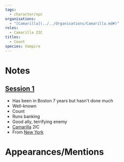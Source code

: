 ```yaml
---
tags:
  - character/npc
organisations:
  - "[Camarilla](../../Organisations/Camarilla.md#)"
roles:
  - Camarilla 2IC
titles:
  - Count
species: Vampire
---
```

# Notes
## [Session 1](../../Sessions/Session%201.md#)
- Has been in Boston 7 years but hasn't done much
- Well-known
- Count
- Runs banking
- Good ally, terrifying enemy
- [Camarilla](../../Organisations/Camarilla.md#) 2IC
- From [New York](../../Places/New%20York/index.md#)

# Appearances/Mentions

